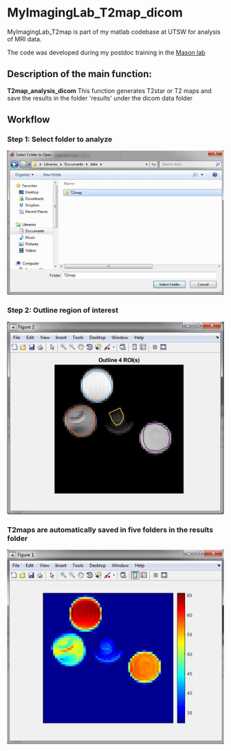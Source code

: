 # MyImagingLab_T2map_dicom
MyImagingLab_T2map is part of my matlab codebase at UTSW for analysis of MRI data.

The code was developed during my postdoc training in the [Mason lab](https://www.utsouthwestern.edu/labs/mason/)

## **Description of the main function:**
**T2map_analysis_dicom**
This function generates T2star or T2 maps and save the results in the folder 'results' under the dicom data folder

## **Workflow**

### **Step 1: Select folder to analyze**
![Select folder to analyze](https://github.com/HelingZ7/MyImagingLab_T2map_dicom/blob/master/docs/SelectFolder.JPG?raw=true)

### **Step 2: Outline region of interest**
![Outline region of interest](https://github.com/HelingZ7/MyImagingLab_T2map_dicom/blob/master/docs/ROI.JPG?raw=true)

### **T2maps are automatically saved in five folders in the results folder**
![Images are automatically saved in five folders in the results folder](https://github.com/HelingZ7/MyImagingLab_T2map_dicom/blob/master/docs/sample_t2map.JPG?raw=true)
